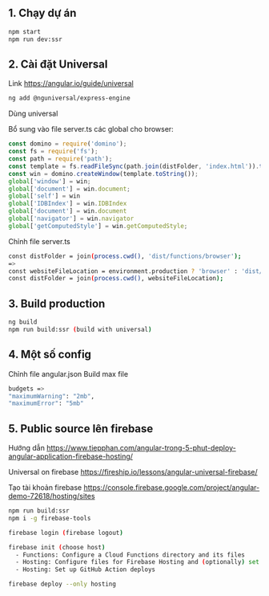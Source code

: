 ## 1. Chạy dự án
  
  ```bash
  npm start
  npm run dev:ssr
  ```
  
## 2. Cài đặt Universal
  
  Link <https://angular.io/guide/universal>
  ```bash
  ng add @nguniversal/express-engine
  ```
  Dùng universal 

  Bổ sung vào file server.ts các global cho browser: 
  ```javascript
  const domino = require('domino');
  const fs = require('fs');
  const path = require('path');
  const template = fs.readFileSync(path.join(distFolder, 'index.html')).toString();
  const win = domino.createWindow(template.toString());
  global['window'] = win;
  global['document'] = win.document;
  global['self'] = win
  global['IDBIndex'] = win.IDBIndex
  global['document'] = win.document
  global['navigator'] = win.navigator
  global['getComputedStyle'] = win.getComputedStyle;
  ```
  <!-- Chỉnh file angular.json
  ```bash
  build => options => "outputPath": "dist/functions/browser",
  server => options => "outputPath": "dist/functions/server",
  ``` -->
  Chỉnh file server.ts
  ```bash
  const distFolder = join(process.cwd(), 'dist/functions/browser');
  =>
  const websiteFileLocation = environment.production ? 'browser' : 'dist/functions/browser';
  const distFolder = join(process.cwd(), websiteFileLocation);
  ```
## 3. Build production
  ```bash
  ng build
  npm run build:ssr (build with universal)
  ```
## 4. Một số config
  Chỉnh file angular.json
  Build max file
  ```bash
  budgets => 
  "maximumWarning": "2mb",
  "maximumError": "5mb"
  ```
  ## 5. Public source lên firebase  
  Hướng dẫn
  https://www.tiepphan.com/angular-trong-5-phut-deploy-angular-application-firebase-hosting/
  
  Universal on firebase 
  https://fireship.io/lessons/angular-universal-firebase/
  
  Tạo tài khoản firebase 
  https://console.firebase.google.com/project/angular-demo-72618/hosting/sites

  ```bash
  npm run build:ssr
  npm i -g firebase-tools

  firebase login (firebase logout)
  
  firebase init (choose host)
    - Functions: Configure a Cloud Functions directory and its files
    - Hosting: Configure files for Firebase Hosting and (optionally) set up GitHub Action deploys
    - Hosting: Set up GitHub Action deploys

  firebase deploy --only hosting
  ```
  

